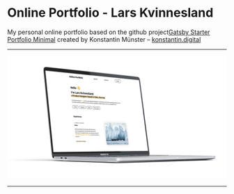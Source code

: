 # Online Portfolio - Lars Kvinnesland

My personal online portfolio based on the github project[Gatsby Starter Portfolio Minimal](https://github.com/konstantinmuenster/gatsby-starter-portfolio-minimal-theme) created by Konstantin Münster – [konstantin.digital](https://konstantin.digital)

---

<img src="screenshot.png" alt="Gatsby Starter Portfolio Minimal Screenshot" width="600" />

---
